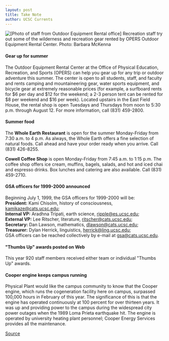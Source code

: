 ```yaml
---
layout: post
title: Take Note
author: UCSC Currents
---
```


![\[Photo of staff from Outdoor Equipment Rental office\]][2] Recreation staff try out some of the wilderness and recreation gear rented by OPERS Outdoor Equipment Rental Center. Photo: Barbara McKenna

#### Gear up for summer

The Outdoor Equipment Rental Center at the Office of Physical Education, Recreation, and Sports (OPERS) can help you gear up for any trip or outdoor adventure this summer. The center is open to all students, staff, and faculty and rents camping and mountaineering gear, water sports equipment, and bicycle gear at extremely reasonable prices (for example, a surfboard rents for $6 per day and $12 for the weekend; a 2-3 person tent can be rented for $8 per weekend and $16 per week). Located upstairs in the East Field House, the rental shop is open Tuesdays and Thursdays from noon to 5:30 p.m. through August 12. For more information, call (831) 459-2800.

#### Summer food

The **Whole Earth Restaurant** is open for the summer Monday-Friday from 7:30 a.m. to 4 p.m. As always, the Whole Earth offers a fine selection of natural foods. Call ahead and have your order ready when you arrive. Call (831) 426-8255.

**Cowell Coffee Shop** is open Monday-Friday from 7:45 a.m. to 1:15 p.m. The coffee shop offers ice cream, muffins, bagels, salads, and hot and iced chai and espresso drinks. Box lunches and catering are also available. Call (831) 459-2710.

#### GSA officers for 1999-2000 announced

Beginning July 1, 1999, the GSA officers for 1999-2000 will be:   
**President:** Kami Chisolm, history of consciousness, kamikaze@cats.ucsc.edu;  
**Internal VP:** Aradhna Tripati, earth science, ripple@es.ucsc.edu;  
**External VP:** Lee Ritscher, literature, ritscher@cats.ucsc.edu;  
**Secretary:** Dan Lawson, mathematics, dlawson@cats.ucsc.edu;  
**Treasurer:** Dylan Herrick, linguistics, herrick@ling.ucsc.edu;  
GSA officers can be reached collectively by e-mail at gsa@cats.ucsc.edu.

#### "Thumbs Up" awards posted on Web

This year 920 staff members received either team or individual "Thumbs Up" awards.

#### Cooper engine keeps campus running

Physical Plant would like the campus community to know that the Cooper engine, which runs the cogeneration facility here on campus, surpassed 100,000 hours in February of this year. The significance of this is that the engine has operated continuously at 100 percent for over thirteen years. It was up and providing power to the campus during the widespread city power outages when the 1989 Loma Prieta earthquake hit. The engine is operated by university heating plant personnel; Cooper Energy Services provides all the maintenance.

[2]: http://www1.ucsc.edu/oncampus/currents/98-99/art/opers.99-01-11.200.jpg

[Source](http://www1.ucsc.edu/oncampus/currents/98-99/06-21/takenote.htm "Permalink to Take Note, 06-21-99")
